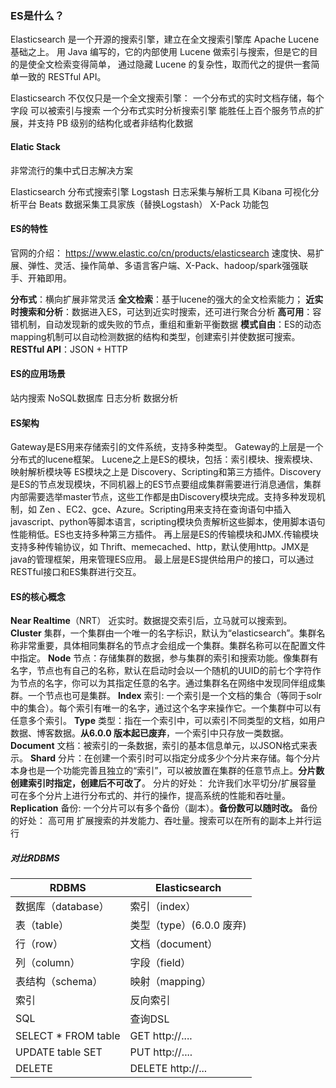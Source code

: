 ### ES是什么？

Elasticsearch 是一个开源的搜索引擎，建立在全文搜索引擎库 Apache Lucene 基础之上。
用 Java 编写的，它的内部使用 Lucene 做索引与搜索，但是它的目的是使全文检索变得简单， 通过隐藏 Lucene 的复杂性，取而代之的提供一套简单一致的 RESTful API。

Elasticsearch 不仅仅只是一个全文搜索引擎：
一个分布式的实时文档存储，每个字段 可以被索引与搜索 
一个分布式实时分析搜索引擎 
能胜任上百个服务节点的扩展，并支持 PB 级别的结构化或者非结构化数据

#### Elatic Stack

非常流行的集中式日志解决方案

Elasticsearch 分布式搜索引擎
Logstash 日志采集与解析工具
Kibana 可视化分析平台
Beats 数据采集工具家族（替换Logstash）
X-Pack 功能包

#### ES的特性

官网的介绍： https://www.elastic.co/cn/products/elasticsearch
速度快、易扩展、弹性、灵活、操作简单、多语言客户端、X-Pack、hadoop/spark强强联手、开箱即用。

**分布式**：横向扩展非常灵活
**全文检索**：基于lucene的强大的全文检索能力；
**近实时搜索和分析**：数据进入ES，可达到近实时搜索，还可进行聚合分析
**高可用**：容错机制，自动发现新的或失败的节点，重组和重新平衡数据
**模式自由**：ES的动态mapping机制可以自动检测数据的结构和类型，创建索引并使数据可搜索。
**RESTful API**：JSON + HTTP

#### ES的应用场景

站内搜索
NoSQL数据库
日志分析
数据分析

#### ES架构

Gateway是ES用来存储索引的文件系统，支持多种类型。
Gateway的上层是一个分布式的lucene框架。
Lucene之上是ES的模块，包括：索引模块、搜索模块、映射解析模块等
ES模块之上是 Discovery、Scripting和第三方插件。Discovery是ES的节点发现模块，不同机器上的ES节点要组成集群需要进行消息通信，集群内部需要选举master节点，这些工作都是由Discovery模块完成。支持多种发现机制，如 Zen 、EC2、gce、Azure。Scripting用来支持在查询语句中插入javascript、python等脚本语言，scripting模块负责解析这些脚本，使用脚本语句性能稍低。ES也支持多种第三方插件。
再上层是ES的传输模块和JMX.传输模块支持多种传输协议，如 Thrift、memecached、http，默认使用http。JMX是java的管理框架，用来管理ES应用。
最上层是ES提供给用户的接口，可以通过RESTful接口和ES集群进行交互。

#### ES的核心概念

**Near Realtime**（NRT） 近实时。数据提交索引后，立马就可以搜索到。
**Cluster**  集群，一个集群由一个唯一的名字标识，默认为“elasticsearch”。集群名称非常重要，具体相同集群名的节点才会组成一个集群。集群名称可以在配置文件中指定。
**Node** 节点：存储集群的数据，参与集群的索引和搜索功能。像集群有名字，节点也有自己的名称，默认在启动时会以一个随机的UUID的前七个字符作为节点的名字，你可以为其指定任意的名字。通过集群名在网络中发现同伴组成集群。一个节点也可是集群。
**Index**  索引: 一个索引是一个文档的集合（等同于solr中的集合）。每个索引有唯一的名字，通过这个名字来操作它。一个集群中可以有任意多个索引。
**Type**  类型：指在一个索引中，可以索引不同类型的文档，如用户数据、博客数据。**从6.0.0 版本起已废弃**，一个索引中只存放一类数据。
**Document** 文档：被索引的一条数据，索引的基本信息单元，以JSON格式来表示。
**Shard** 分片：在创建一个索引时可以指定分成多少个分片来存储。每个分片本身也是一个功能完善且独立的“索引”，可以被放置在集群的任意节点上。**分片数创建索引时指定，创建后不可改了**。
分片的好处：
	允许我们水平切分/扩展容量
	可在多个分片上进行分布式的、并行的操作，提高系统的性能和吞吐量。
**Replication** 备份: 一个分片可以有多个备份（副本）。**备份数可以随时改。**
备份的好处：
	高可用
	扩展搜索的并发能力、吞吐量。搜索可以在所有的副本上并行运行

##### 对比RDBMS

| **RDBMS**           | **Elasticsearch**        |
| ------------------- | ------------------------ |
| 数据库（database）  | 索引（index）            |
| 表（table）         | 类型（type）(6.0.0 废弃) |
| 行（row）           | 文档（document）         |
| 列（column）        | 字段（field）            |
| 表结构（schema）    | 映射（mapping）          |
| 索引                | 反向索引                 |
| SQL                 | 查询DSL                  |
| SELECT * FROM table | GET http://....          |
| UPDATE table SET    | PUT http://....          |
| DELETE              | DELETE http://...        |



